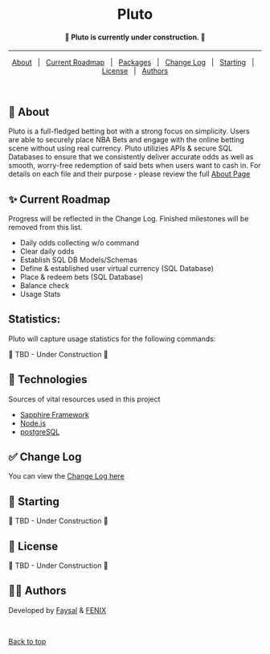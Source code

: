 <div align="center" id="top"> 
  <!-- <img src="https://www.legalsportsbetting.com/wp-content/uploads/2019/04/nba-1.jpg" alt="NBAC LOGO" /> -->

  &#xa0;

</div>

<h1 align="center">Pluto</h1>

<!-- <p align="center">
  <img alt="Github top language" src="https://img.shields.io/github/languages/top/fearandesire/Hercules?color=green">

  <img alt="NBAC Discord Online Users" src="https://img.shields.io/discord/555171631539028000?color=blue&label=NBAC%20Online%20Users">

  <img alt="License" src="https://img.shields.io/github/license/fearandesire/Hercules">

  <!-- <img alt="Github issues" src="https://img.shields.io/github/issues/fearandesire/src?color=56BEB8" /> -->

  <!-- <img alt="Github forks" src="https://img.shields.io/github/forks/fearandesire/src?color=56BEB8" /> -->

  <!-- <img alt="Github stars" src="https://img.shields.io/github/stars/fearandesire/src?color=56BEB8" /> -->
<!-- </p> 
-->



<h4 align="center">
	🚧  Pluto is currently under construction.  🚧 
</h4> 

<hr> 

<p align="center">
  <a href="#dart-about">About</a> &#xa0; | &#xa0; 
  <a href="#sparkles-current-roadmap">Current Roadmap</a> &#xa0; | &#xa0;
  <a href="#rocket-technologies">Packages</a> &#xa0; | &#xa0;
  <a href="#white_check_mark-change-log">Change Log</a> &#xa0; | &#xa0;
  <a href="#checkered_flag-starting">Starting</a> &#xa0; | &#xa0;
  <a href="#memo-license">License</a> &#xa0; | &#xa0;
  <a href="#scientist-authors">Authors</a>
</p>

<br>

## :dart: About ##

Pluto is a full-fledged betting bot with a strong focus on simplicity. Users are able to securely place NBA Bets and engage
with the online betting scene without using real currency. Pluto utilizies APIs & secure SQL Databases to ensure that
we consistently deliver accurate odds as well as smooth, worry-free redemption of said bets when users want to cash in.
For details on each file and their purpose - please review the full [About Page](About.md)

## :sparkles: Current Roadmap ##

Progress will be reflected in the Change Log. Finished milestones will be removed from this list.

- Daily odds collecting w/o command
- Clear daily odds
- Establish SQL DB Models/Schemas
- Define & established user virtual currency (SQL Database)
- Place & redeem bets (SQL Database)
- Balance check
- Usage Stats

## Statistics: ##

Pluto will capture usage statistics for the following commands:

🚧 TBD - Under Construction 🚧

## :rocket: Technologies ##

Sources of vital resources used in this project

- [Sapphire Framework](https://github.com/sapphiredev/framework)
- [Node.js](https://nodejs.org/en/)
- [postgreSQL](https://www.postgresql.org)

## :white_check_mark: Change Log ##

You can view the [Change Log here](ChangeLog.md)

## :checkered_flag: Starting ##

🚧 TBD - Under Construction 🚧

## :memo: License ##

🚧 TBD - Under Construction 🚧

## :scientist: Authors ##

Developed by [Faysal](https://github.com/Faysal19999) & [FENIX](https://github.com/fearandesire)

&#xa0;

<a href="#top">Back to top</a>
